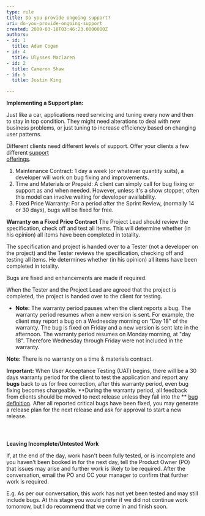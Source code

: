 ```yaml
---
type: rule
title: Do you provide ongoing support?
uri: do-you-provide-ongoing-support
created: 2009-03-18T03:46:23.0000000Z
authors:
- id: 1
  title: Adam Cogan
- id: 4
  title: Ulysses Maclaren
- id: 2
  title: Cameron Shaw
- id: 5
  title: Justin King

---
```


 
**Implementing a Support plan:**

Just like a car, applications need servicing and tuning every now and then to stay in top condition. They might need  alterations to deal with new business problems, or just tuning to increase efficiency based on changing user patterns.
 
Different clients need different levels of support. Offer your clients a few different [support <br>offerings](http&#58;//www.ssw.com.au/ssw/Products/ProdCategory.aspx?CategoryID=8SUPP).

1. Maintenance Contract: 1 day a week (or whatever quantity suits), a developer will work on bug fixing and improvements.
2. Time and Materials or Prepaid: A client can simply call for bug fixing or support as and when needed. However, unless it's a show stopper, often this model can involve waiting for developer availability.
3. Fixed Price Warranty: For a period after the Sprint Review, (normally 14 or 30 days), bugs will be fixed for free.




**Warranty on a Fixed Price Contract**
The Project Lead should review the specification, check off and test all items. This will determine whether (in his opinion) all items have been completed in totality.

The specification and project is handed over to a Tester (not a developer on the project) and the Tester reviews the specification, checking off and testing all items. He determines whether (in his opinion) all items have been completed in totality.

Bugs are fixed and enhancements are made if required.

When the Tester and the Project Lead are agreed that the project is completed, the project is handed over to the client for testing.

- **Note:** The warranty period pauses when the client reports a bug. The warranty period resumes when a new version is sent. For example, the client may report a bug on a Wednesday morning on "Day 18" of the warranty. The bug is fixed on Friday and a new version is sent late in the afternoon. The warranty period resumes on Monday morning, at "day 18". Therefore Wednesday through Friday were not included in the warranty.


**Note:** There is no warranty on a time & materials contract.

**Important:**
When User Acceptance Testing (UAT) begins, there will be a 30 days warranty period for the client to test the application and report any **bugs** back to us for free correction, after this warranty period, even bug fixing becomes chargeable. **During the warranty period, all feedback from clients should be moved to next release unless they fall into the ** [bug definition](http&#58;//www.ssw.com.au/SSW/Redirect/SSW/RulestoSuccessfulProjects.htm). After all reported critical bugs have been fixed, you may generate a release plan for the next release and ask for approval to start a new release.

####  


**Leaving Incomplete/Untested Work**

If, at the end of the day, work hasn't been fully tested, or is incomplete and you haven't been booked in for the next day, tell the Product Owner (PO) that issues may arise and further work is likely to be required. After the conversation, email the PO and CC your manager to confirm that further work is required.

E.g. As per our conversation, this work has not yet been tested and may still include bugs. At this stage you would prefer if we did not continue work tomorrow, but I do recommend that we come in and finish soon.

